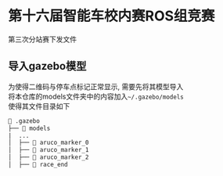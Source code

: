 # 第十六届智能车校内赛ROS组竞赛

第三次分站赛下发文件

## 导入gazebo模型

为使得二维码与停车点标记正常显示, 需要先将其模型导入  
将本仓库的models文件夹中的内容加入`~/.gazebo/models`  
使得其文件目录如下

```txt
 .gazebo
├──  models
|  ...
│  ├──  aruco_marker_0
│  ├──  aruco_marker_1
│  ├──  aruco_marker_2
│  ├──  race_end

```

